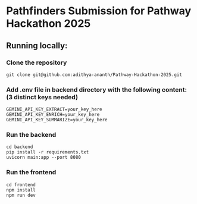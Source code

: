 # Pathfinders Submission for Pathway Hackathon 2025

## Running locally:

### Clone the repository
```
git clone git@github.com:adithya-ananth/Pathway-Hackathon-2025.git
```
### Add .env file in backend directory with the following content: (3 distinct keys needed)
```
GEMINI_API_KEY_EXTRACT=your_key_here
GEMINI_API_KEY_ENRICH=your_key_here
GEMINI_API_KEY_SUMMARIZE=your_key_here
```
### Run the backend
```
cd backend
pip install -r requirements.txt
uvicorn main:app --port 8080
```
### Run the frontend
```
cd frontend
npm install
npm run dev
```